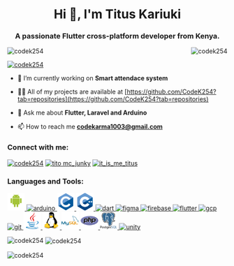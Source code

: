<h1 align="center">Hi 👋, I'm Titus Kariuki</h1>
<h3 align="center">A passionate Flutter cross-platform developer from Kenya.</h3>
<img align="right" src="https://visualstudiomagazine.com/articles/2020/08/06/~/media/ECG/visualstudiomagazine/Images/2020/08/flutter_vscode_b.ashx" alt="codek254" />

<p align="left"> <img src="https://komarev.com/ghpvc/?username=codek254&label=Profile%20views&color=0e75b6&style=flat" alt="codek254" /> </p>

<p align="left"> <a href="https://twitter.com/codek254" target="blank"><img src="https://img.shields.io/twitter/follow/codek254?logo=twitter&style=for-the-badge" alt="codek254" /></a> </p>

- 🔭 I’m currently working on **Smart attendace system**

- 👨‍💻 All of my projects are available at [https://github.com/CodeK254?tab=repositories](https://github.com/CodeK254?tab=repositories)

- 💬 Ask me about **Flutter, Laravel and Arduino**

- 📫 How to reach me **codekarma1003@gmail.com**

<h3 align="left">Connect with me:</h3>
<p align="left">
<a href="https://twitter.com/codek254" target="blank"><img align="center" src="https://raw.githubusercontent.com/rahuldkjain/github-profile-readme-generator/master/src/images/icons/Social/twitter.svg" alt="codek254" height="30" width="40" /></a>
<a href="https://fb.com/tito mc_junky" target="blank"><img align="center" src="https://raw.githubusercontent.com/rahuldkjain/github-profile-readme-generator/master/src/images/icons/Social/facebook.svg" alt="tito mc_junky" height="30" width="40" /></a>
<a href="https://instagram.com/it_is_me_titus" target="blank"><img align="center" src="https://raw.githubusercontent.com/rahuldkjain/github-profile-readme-generator/master/src/images/icons/Social/instagram.svg" alt="it_is_me_titus" height="30" width="40" /></a>
</p>

<h3 align="left">Languages and Tools:</h3>
<p align="left"> <a href="https://developer.android.com" target="_blank" rel="noreferrer"> <img src="https://raw.githubusercontent.com/devicons/devicon/master/icons/android/android-original-wordmark.svg" alt="android" width="40" height="40"/> </a> <a href="https://www.arduino.cc/" target="_blank" rel="noreferrer"> <img src="https://cdn.worldvectorlogo.com/logos/arduino-1.svg" alt="arduino" width="40" height="40"/> </a> <a href="https://www.cprogramming.com/" target="_blank" rel="noreferrer"> <img src="https://raw.githubusercontent.com/devicons/devicon/master/icons/c/c-original.svg" alt="c" width="40" height="40"/> </a> <a href="https://www.w3schools.com/cpp/" target="_blank" rel="noreferrer"> <img src="https://raw.githubusercontent.com/devicons/devicon/master/icons/cplusplus/cplusplus-original.svg" alt="cplusplus" width="40" height="40"/> </a> <a href="https://dart.dev" target="_blank" rel="noreferrer"> <img src="https://www.vectorlogo.zone/logos/dartlang/dartlang-icon.svg" alt="dart" width="40" height="40"/> </a> <a href="https://www.figma.com/" target="_blank" rel="noreferrer"> <img src="https://www.vectorlogo.zone/logos/figma/figma-icon.svg" alt="figma" width="40" height="40"/> </a> <a href="https://firebase.google.com/" target="_blank" rel="noreferrer"> <img src="https://www.vectorlogo.zone/logos/firebase/firebase-icon.svg" alt="firebase" width="40" height="40"/> </a> <a href="https://flutter.dev" target="_blank" rel="noreferrer"> <img src="https://www.vectorlogo.zone/logos/flutterio/flutterio-icon.svg" alt="flutter" width="40" height="40"/> </a> <a href="https://cloud.google.com" target="_blank" rel="noreferrer"> <img src="https://www.vectorlogo.zone/logos/google_cloud/google_cloud-icon.svg" alt="gcp" width="40" height="40"/> </a> <a href="https://git-scm.com/" target="_blank" rel="noreferrer"> <img src="https://www.vectorlogo.zone/logos/git-scm/git-scm-icon.svg" alt="git" width="40" height="40"/> </a> <a href="https://www.java.com" target="_blank" rel="noreferrer"> <img src="https://raw.githubusercontent.com/devicons/devicon/master/icons/java/java-original.svg" alt="java" width="40" height="40"/> </a> <a href="https://www.linux.org/" target="_blank" rel="noreferrer"> <img src="https://raw.githubusercontent.com/devicons/devicon/master/icons/linux/linux-original.svg" alt="linux" width="40" height="40"/> </a> <a href="https://www.mysql.com/" target="_blank" rel="noreferrer"> <img src="https://raw.githubusercontent.com/devicons/devicon/master/icons/mysql/mysql-original-wordmark.svg" alt="mysql" width="40" height="40"/> </a> <a href="https://www.php.net" target="_blank" rel="noreferrer"> <img src="https://raw.githubusercontent.com/devicons/devicon/master/icons/php/php-original.svg" alt="php" width="40" height="40"/> </a> <a href="https://www.postgresql.org" target="_blank" rel="noreferrer"> <img src="https://raw.githubusercontent.com/devicons/devicon/master/icons/postgresql/postgresql-original-wordmark.svg" alt="postgresql" width="40" height="40"/> </a> <a href="https://unity.com/" target="_blank" rel="noreferrer"> <img src="https://www.vectorlogo.zone/logos/unity3d/unity3d-icon.svg" alt="unity" width="40" height="40"/> </a> </p>

<p><img align="left" src="https://github-readme-stats.vercel.app/api/top-langs?username=codek254&show_icons=true&locale=en&layout=compact" alt="codek254" /></p>

<p>&nbsp;<img align="center" src="https://github-readme-stats.vercel.app/api?username=codek254&show_icons=true&locale=en" alt="codek254" /></p>

<p><img align="center" src="https://github-readme-streak-stats.herokuapp.com/?user=codek254&" alt="codek254" /></p>
